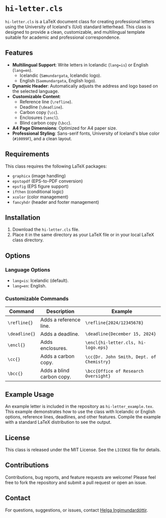 # `hi-letter.cls`

`hi-letter.cls` is a LaTeX document class for creating professional letters using the University of Iceland's (UoI) standard letterhead. This class is designed to provide a clean, customizable, and multilingual template suitable for academic and professional correspondence.

## Features

- **Multilingual Support**: Write letters in Icelandic (`lang=is`) or English (`lang=en`).
  - Icelandic (`Sæmundargata`, Icelandic logo).
  - English (`Saemundargata`, English logo).
- **Dynamic Header**: Automatically adjusts the address and logo based on the selected language.
- **Customizable Content**:
  - Reference line (`\refline`).
  - Deadline (`\deadline`).
  - Carbon copy (`\cc`).
  - Enclosures (`\encl`).
  - Blind carbon copy (`\bcc`).
- **A4 Page Dimensions**: Optimized for A4 paper size.
- **Professional Styling**: Sans-serif fonts, University of Iceland's blue color (`#10099F`), and a clean layout.

## Requirements

This class requires the following LaTeX packages:
- `graphicx` (image handling)
- `epstopdf` (EPS-to-PDF conversion)
- `epsfig` (EPS figure support)
- `ifthen` (conditional logic)
- `xcolor` (color management)
- `fancyhdr` (header and footer management)

## Installation

1. Download the `hi-letter.cls` file.
2. Place it in the same directory as your LaTeX file or in your local LaTeX class directory.

## Options

### Language Options
- `lang=is`: Icelandic (default).
- `lang=en`: English.

### Customizable Commands
| Command          | Description                             | Example                                   |
|-------------------|-----------------------------------------|-------------------------------------------|
| `\refline{}`     | Adds a reference line.                 | `\refline{2024/12345678}`                 |
| `\deadline{}`    | Adds a deadline.                       | `\deadline{December 15, 2024}`            |
| `\encl{}`        | Adds enclosures.                       | `\encl{hi-letter.cls, hi-logo.eps}`       |
| `\cc{}`          | Adds a carbon copy.                    | `\cc{Dr. John Smith, Dept. of Chemistry}` |
| `\bcc{}`         | Adds a blind carbon copy.              | `\bcc{Office of Research Oversight}`      |

## Example Usage

An example letter is included in the repository as `hi-letter_example.tex`. This example demonstrates how to use the class with Icelandic or English options, reference lines, deadlines, and other features. Compile the example with a standard LaTeX distribution to see the output.

## License

This class is released under the MIT License. See the `LICENSE` file for details.

## Contributions

Contributions, bug reports, and feature requests are welcome! Please feel free to fork the repository and submit a pull request or open an issue.

## Contact

For questions, suggestions, or issues, contact [Helga Ingimundardóttir](mailto:helgaingim@hi.is).
